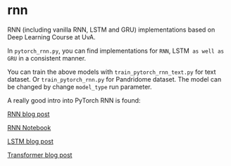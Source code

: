 # rnn

RNN (including vanilla RNN, LSTM and GRU) implementations based on Deep Learning Course at UvA.

In `pytorch_rnn.py`, you can find implementations for `RNN`, LSTM` as well as GRU`
in a consistent manner.

You can train the above models with `train_pytorch_rnn_text.py` for text dataset. Or `train_pytorch_rnn.py` for
Pandridome dataset. The model can be changed by change
`model_type` run parameter.

A really good intro into PyTorch RNN is found:

[RNN blog post](https://blog.floydhub.com/a-beginners-guide-on-recurrent-neural-networks-with-pytorch/)

[RNN Notebook](https://github.com/gabrielloye/RNN-walkthrough/blob/master/main.ipynb)

[LSTM blog post](https://blog.floydhub.com/long-short-term-memory-from-zero-to-hero-with-pytorch/)

[Transformer blog post](https://blog.floydhub.com/the-transformer-in-pytorch/)